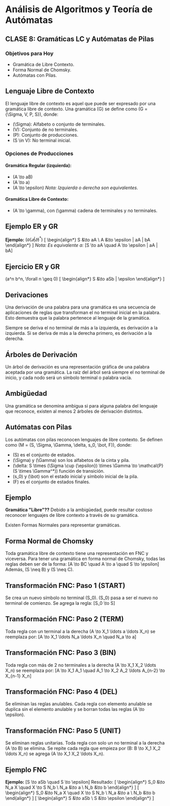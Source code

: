 # Análisis de Algoritmos y Teoría de Autómatas
## CLASE 8: Gramáticas LC y Autómatas de Pilas

### Objetivos para Hoy
- Gramática de Libre Contexto.
- Forma Normal de Chomsky.
- Autómatas con Pilas.

## Lenguaje Libre de Contexto
El lenguaje libre de contexto es aquel que puede ser expresado por una gramática libre de contexto.
Una gramática \(G\) se define como \(G = \{\Sigma, V, P, S\}\), donde:
- \(\Sigma\): Alfabeto o conjunto de terminales.
- \(V\): Conjunto de no terminales.
- \(P\): Conjunto de producciones.
- \(S \in V\): No terminal inicial.

### Opciones de Producciones
#### Gramática Regular (izquierda):
- \(A \to aB\)
- \(A \to a\)
- \(A \to \epsilon\)
  *Nota: Izquierda o derecha son equivalentes.*

#### Gramática Libre de Contexto:
- \(A \to \gamma\), con \(\gamma\) cadena de terminales y no terminales.

## Ejemplo ER y GR
**Ejemplo:** $(a(𝑎|𝑏)^*)$
\[
\begin{align*}
S &\to aA \\
A &\to \epsilon | aA | bA
\end{align*}
\]
*Nota: Es equivalente a:*
\[S \to aA \quad A \to \epsilon | aA | bA\]

## Ejercicio ER y GR
\(a^n b^n, \forall n \geq 0\)
\[
\begin{align*}
S &\to aSb | \epsilon
\end{align*}
\]

## Derivaciones
Una derivación de una palabra para una gramática es una secuencia de aplicaciones de reglas que transforman el no terminal inicial en la palabra. Esto demuestra que la palabra pertenece al lenguaje de la gramática.

Siempre se deriva el no terminal de más a la izquierda, es derivación a la izquierda. Si se deriva de más a la derecha primero, es derivación a la derecha.

## Árboles de Derivación
Un árbol de derivación es una representación gráfica de una palabra aceptada por una gramática. La raíz del árbol será siempre el no terminal de inicio, y cada nodo será un símbolo terminal o palabra vacía.

## Ambigüedad
Una gramática se denomina ambigua si para alguna palabra del lenguaje que reconoce, existen al menos 2 árboles de derivación distintos.

## Autómatas con Pilas
Los autómatas con pilas reconocen lenguajes de libre contexto. Se definen como \(M = (S, \Sigma, \Gamma, \delta, s_0, \bot, F)\), donde:
- \(S\) es el conjunto de estados.
- \(\Sigma\) y \(\Gamma\) son los alfabetos de la cinta y pila.
- \(\delta: S \times (\Sigma \cup \{\epsilon\}) \times \Gamma \to \mathcal{P}(S \times \Gamma^*)\) función de transición.
- \(s_0\) y \(\bot\) son el estado inicial y símbolo inicial de la pila.
- \(F\) es el conjunto de estados finales.

## Ejemplo
**Gramática "Libre"??**
Debido a la ambigüedad, puede resultar costoso reconocer lenguajes de libre contexto a través de su gramática.

Existen Formas Normales para representar gramáticas.

## Forma Normal de Chomsky
Toda gramática libre de contexto tiene una representación en FNC y viceversa. Para tener una gramática en forma normal de Chomsky, todas las reglas deben ser de la forma:
\[A \to BC \quad A \to a \quad S \to \epsilon\]
Además, \(S \neq B\) y \(S \neq C\).

## Transformación FNC: Paso 1 (START)
Se crea un nuevo símbolo no terminal \(S_0\). \(S_0\) pasa a ser el nuevo no terminal de comienzo. Se agrega la regla:
\[S_0 \to S\]

## Transformación FNC: Paso 2 (TERM)
Toda regla con un terminal a la derecha \(A \to X_1 \ldots a \ldots X_n\) se reemplaza por:
\[A \to X_1 \ldots N_a \ldots X_n \quad N_a \to a\]

## Transformación FNC: Paso 3 (BIN)
Toda regla con más de 2 no terminales a la derecha \(A \to X_1 X_2 \ldots X_n\) se reemplaza por:
\[A \to X_1 A_1 \quad A_1 \to X_2 A_2 \ldots A_{n-2} \to X_{n-1} X_n\]

## Transformación FNC: Paso 4 (DEL)
Se eliminan las reglas anulables. Cada regla con elemento anulable se duplica sin el elemento anulable y se borran todas las reglas \(A \to \epsilon\).

## Transformación FNC: Paso 5 (UNIT)
Se eliminan reglas unitarias. Toda regla con solo un no terminal a la derecha \(A \to B\) se elimina. Se repite cada regla que empieza por \(B: B \to X_1 X_2 \ldots X_n\) se agrega \(A \to X_1 X_2 \ldots X_n\).

## Ejemplo FNC
**Ejemplo:**
\[S \to aSb \quad S \to \epsilon\]
Resultado:
\[
\begin{align*}
S_0 &\to N_a X \quad X \to S N_b \\
N_a &\to a \\
N_b &\to b
\end{align*}
\]
\[
\begin{align*}
S_0 &\to N_a X \quad X \to S N_b \\
N_a &\to a \\
N_b &\to b
\end{align*}
\]
\[
\begin{align*}
S &\to aSb \\
S &\to \epsilon
\end{align*}
\]
